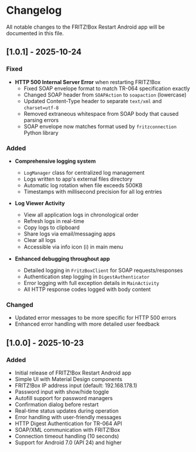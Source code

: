 # Changelog

All notable changes to the FRITZ!Box Restart Android app will be documented in this file.

## [1.0.1] - 2025-10-24

### Fixed
- **HTTP 500 Internal Server Error** when restarting FRITZ!Box
  - Fixed SOAP envelope format to match TR-064 specification exactly
  - Changed SOAP header from `SOAPAction` to `soapaction` (lowercase)
  - Updated Content-Type header to separate `text/xml` and `charset=utf-8`
  - Removed extraneous whitespace from SOAP body that caused parsing errors
  - SOAP envelope now matches format used by `fritzconnection` Python library

### Added
- **Comprehensive logging system**
  - `LogManager` class for centralized log management
  - Logs written to app's external files directory
  - Automatic log rotation when file exceeds 500KB
  - Timestamps with millisecond precision for all log entries
  
- **Log Viewer Activity**
  - View all application logs in chronological order
  - Refresh logs in real-time
  - Copy logs to clipboard
  - Share logs via email/messaging apps
  - Clear all logs
  - Accessible via info icon (ℹ️) in main menu
  
- **Enhanced debugging throughout app**
  - Detailed logging in `FritzBoxClient` for SOAP requests/responses
  - Authentication step logging in `DigestAuthenticator`
  - Error logging with full exception details in `MainActivity`
  - All HTTP response codes logged with body content

### Changed
- Updated error messages to be more specific for HTTP 500 errors
- Enhanced error handling with more detailed user feedback

## [1.0.0] - 2025-10-23

### Added
- Initial release of FRITZ!Box Restart Android app
- Simple UI with Material Design components
- FRITZ!Box IP address input (default: 192.168.178.1)
- Password input with show/hide toggle
- Autofill support for password managers
- Confirmation dialog before restart
- Real-time status updates during operation
- Error handling with user-friendly messages
- HTTP Digest Authentication for TR-064 API
- SOAP/XML communication with FRITZ!Box
- Connection timeout handling (10 seconds)
- Support for Android 7.0 (API 24) and higher
